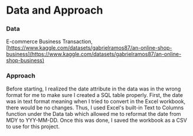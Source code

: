 # Data and Approach
### Data
E-commerce Business Transaction, [https://www.kaggle.com/datasets/gabrielramos87/an-online-shop-business](https://www.kaggle.com/datasets/gabrielramos87/an-online-shop-business)

### Approach
Before starting, I realized the date attribute in the data was in the wrong format for me to make sure I created a SQL table properly. First, the date was in text format meaning when I tried to convert in the Excel workbook, there would be no changes. Thus, I used Excel's built-in Text to Columns function under the Data tab which allowed me to reformat the date from MDY to YYY-MM-DD. Once this was done, I saved the workbook as a CSV to use for this project.